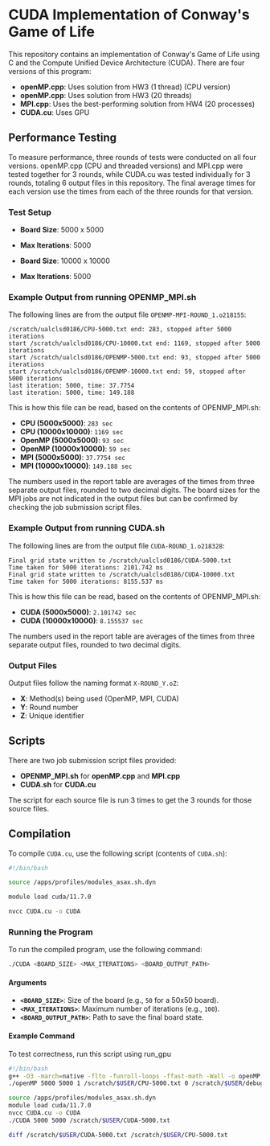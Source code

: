 # CUDA Implementation of Conway's Game of Life

This repository contains an implementation of Conway's Game of Life using C and the Compute Unified Device Architecture (CUDA). There are four versions of this program:

- **openMP.cpp**: Uses solution from HW3 (1 thread) (CPU version)
- **openMP.cpp**: Uses solution from HW3 (20 threads)
- **MPI.cpp**: Uses the best-performing solution from HW4 (20 processes)
- **CUDA.cu**: Uses GPU

## Performance Testing

To measure performance, three rounds of tests were conducted on all four versions. openMP.cpp (CPU and threaded versions) and MPI.cpp were tested together for 3 rounds, while CUDA.cu was tested individually for 3 rounds, totaling 6 output files in this repository. The final average times for each version use the times from each of the three rounds for that version.

### Test Setup

- **Board Size**: 5000 x 5000
- **Max Iterations**: 5000

- **Board Size**: 10000 x 10000
- **Max Iterations**: 5000

### Example Output from running OPENMP_MPI.sh

The following lines are from the output file `OPENMP-MPI-ROUND_1.o218155`:

```
/scratch/ualclsd0186/CPU-5000.txt end: 283, stopped after 5000 iterations
start /scratch/ualclsd0186/CPU-10000.txt end: 1169, stopped after 5000 iterations
start /scratch/ualclsd0186/OPENMP-5000.txt end: 93, stopped after 5000 iterations
start /scratch/ualclsd0186/OPENMP-10000.txt end: 59, stopped after 5000 iterations
last iteration: 5000, time: 37.7754
last iteration: 5000, time: 149.188
```

This is how this file can be read, based on the contents of OPENMP_MPI.sh:
- **CPU (5000x5000)**: `283 sec`
- **CPU (10000x10000)**: `1169 sec`
- **OpenMP (5000x5000)**: `93 sec`
- **OpenMP (10000x10000)**: `59 sec`
- **MPI (5000x5000)**: `37.7754 sec`
- **MPI (10000x10000)**: `149.188 sec`

The numbers used in the report table are averages of the times from three separate output files, rounded to two decimal digits. The board sizes for the MPI jobs are not indicated in the output files but can be confirmed by checking the job submission script files.

### Example Output from running CUDA.sh

The following lines are from the output file `CUDA-ROUND_1.o218328`:

```
Final grid state written to /scratch/ualclsd0186/CUDA-5000.txt
Time taken for 5000 iterations: 2101.742 ms
Final grid state written to /scratch/ualclsd0186/CUDA-10000.txt
Time taken for 5000 iterations: 8155.537 ms
```

This is how this file can be read, based on the contents of OPENMP_MPI.sh:
- **CUDA (5000x5000)**: `2.101742 sec`
- **CUDA (10000x10000)**: `8.155537 sec`

The numbers used in the report table are averages of the times from three separate output files, rounded to two decimal digits.


### Output Files

Output files follow the naming format `X-ROUND_Y.oZ`:
- **X**: Method(s) being used (OpenMP, MPI, CUDA)
- **Y**: Round number
- **Z**: Unique identifier

## Scripts

There are two job submission script files provided:
- **OPENMP_MPI.sh** for **openMP.cpp** and **MPI.cpp**
- **CUDA.sh** for **CUDA.cu**

The script for each source file is run 3 times to get the 3 rounds for those source files.

## Compilation

To compile `CUDA.cu`, use the following script (contents of `CUDA.sh`):

```bash
#!/bin/bash

source /apps/profiles/modules_asax.sh.dyn

module load cuda/11.7.0

nvcc CUDA.cu -o CUDA
```

### Running the Program

To run the compiled program, use the following command:

```bash
./CUDA <BOARD_SIZE> <MAX_ITERATIONS> <BOARD_OUTPUT_PATH>
```

#### Arguments

- **`<BOARD_SIZE>`**: Size of the board (e.g., `50` for a 50x50 board).  
- **`<MAX_ITERATIONS>`**: Maximum number of iterations (e.g., `100`).
- **`<BOARD_OUTPUT_PATH>`**: Path to save the final board state.

#### Example Command

To test correctness, run this script using run_gpu

```bash
#!/bin/bash
g++ -O3 -march=native -flto -funroll-loops -ffast-math -Wall -o openMP openMP.cpp -fopenmp
./openMP 5000 5000 1 /scratch/$USER/CPU-5000.txt 0 /scratch/$USER/debug.txt

source /apps/profiles/modules_asax.sh.dyn
module load cuda/11.7.0
nvcc CUDA.cu -o CUDA
./CUDA 5000 5000 /scratch/$USER/CUDA-5000.txt

diff /scratch/$USER/CUDA-5000.txt /scratch/$USER/CPU-5000.txt
```
